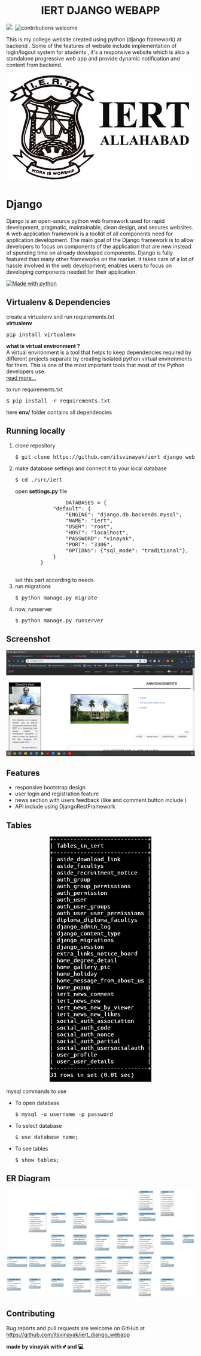 <h1 align="center">IERT DJANGO WEBAPP</h1>

![](https://img.shields.io/github/repo-size/itsvinayak/iert_django_webapp.svg?label=Repo%20size&style=flat-square)&nbsp; ![contributions welcome](https://img.shields.io/static/v1.svg?label=Contributions&message=Welcome&color=0059b3&style=flat-square)&nbsp;


This is my college website created using python (django framework) at backend . Some of the features of website include implementation of login/logout system for students , it's a responsive website which is also a standalone progressive web app and provide dynamic notification and content from backend.

<p align="center"><img src="img/iert.png"/></p>

# Django

Django is an open-source python web framework used for rapid development, pragmatic, maintainable, clean design, and secures websites. A web application framework is a toolkit of all components need for application development. The main goal of the Django framework is to allow developers to focus on components of the application that are new instead of spending time on already developed components. Django is fully featured than many other frameworks on the market. It takes care of a lot of hassle involved in the web development; enables users to focus on developing components needed for their application.

[![Made with python](http://ForTheBadge.com/images/badges/made-with-python.svg)](https://github.com/itsvinayak/iert_django_webapp)

## Virtualenv & Dependencies

create a virtualenv and run requirements.txt<br/>
<b>virtualenv</b>

<pre>pip install virtualenv</pre>

<b> what is virtual environment ? </b><br/>
A virtual environment is a tool that helps to keep dependencies required by different projects separate by creating isolated python virtual environments for them. This is one of the most important tools that most of the Python developers use.
<br/>
<a href="https://www.geeksforgeeks.org/python-virtual-environment/" >read more... </a>

to run requirements.txt

<pre>$ pip install -r requirements.txt</pre>
 
here <b>env/</b> folder contains all dependencies

## Running locally

<ol>
  <li>
      clone repository 
      <pre>$ git clone https://github.com/itsvinayak/iert_django_webapp.git</pre>
  </li>
  <li>
     make database settings and connect it to your local database 
    <pre>$ cd ./src/iert </pre>
    open <b>settings.py</b> file
    <pre>
                DATABASES = {
            "default": {
                "ENGINE": "django.db.backends.mysql",
                "NAME": "iert",
                "USER": "root",
                "HOST": "localhost",
                "PASSWORD": "vinayak",
                "PORT": "3306",
                "OPTIONS": {"sql_mode": "traditional"},
            }
        }
   </pre>
   set this part according to needs.
  </li>
  <li>
    run migrations 
    <pre>$ python manage.py migrate</pre>
  </li>
  <li>
    now, runserver 
    <pre>$ python manage.py runserver</pre>
  </li>
 </ol>

## Screenshot

  <p align="center"><img src="img/screen.png"/></p>

## Features

<ul>
  <li>responsive bootstrap design </li>
  <li>user login and registration feature</li>
  <li>news section with users feedback (like and comment button include )</li>
  <li>API include using DjangoRestFramework</li>
</ul>


## Tables

  <p align="center"><img src="img/tables.png"/></p>

  mysql commands to use

  <ul>
  <li>
      To open database
      <pre>$ mysql -u username -p password</pre>
  </li>
  <li>
    To select database
    <pre>$ use database_name;</pre>
  </li>
  <li>
    To see tables
    <pre>$ show tables;</pre>
 </li>
</ul>

## ER  Diagram

  <p align="center"><img src="img/er-diagram.png"/></p>


## Contributing

Bug reports and pull requests are welcome on GitHub at https://github.com/itsvinayak/iert_django_webapp 



<strong>made by vinayak with 💕 and 💻</strong>
